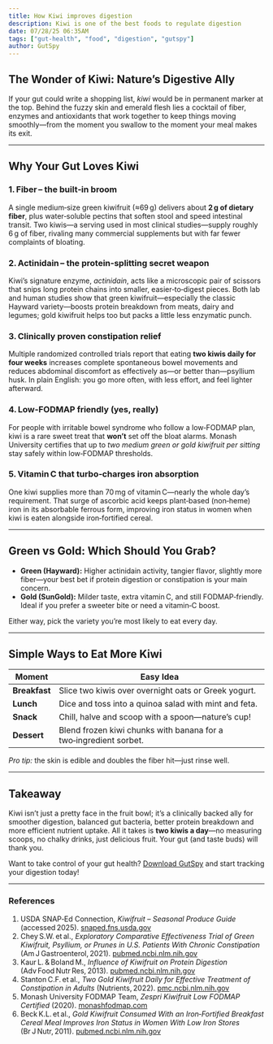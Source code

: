 ```yaml
---
title: How Kiwi improves digestion
description: Kiwi is one of the best foods to regulate digestion
date: 07/28/25 06:35AM
tags: ["gut-health", "food", "digestion", "gutspy"]
author: GutSpy
---
```


## The Wonder of Kiwi: Nature’s Digestive Ally  

If your gut could write a shopping list, *kiwi* would be in permanent marker at the top. Behind the fuzzy skin and emerald flesh lies a cocktail of fiber, enzymes and antioxidants that work together to keep things moving smoothly—from the moment you swallow to the moment your meal makes its exit.  

---

## Why Your Gut Loves Kiwi  

### 1. Fiber – the built‑in broom  
A single medium‑size green kiwifruit (≈69 g) delivers about **2 g of dietary fiber**, plus water‑soluble pectins that soften stool and speed intestinal transit. Two kiwis—a serving used in most clinical studies—supply roughly 6 g of fiber, rivaling many commercial supplements but with far fewer complaints of bloating.  

### 2. Actinidain – the protein‑splitting secret weapon  
Kiwi’s signature enzyme, *actinidain*, acts like a microscopic pair of scissors that snips long protein chains into smaller, easier‑to‑digest pieces. Both lab and human studies show that green kiwifruit—especially the classic Hayward variety—boosts protein breakdown from meats, dairy and legumes; gold kiwifruit helps too but packs a little less enzymatic punch.  

### 3. Clinically proven constipation relief  
Multiple randomized controlled trials report that eating **two kiwis daily for four weeks** increases complete spontaneous bowel movements and reduces abdominal discomfort as effectively as—or better than—psyllium husk. In plain English: you go more often, with less effort, and feel lighter afterward.  

### 4. Low‑FODMAP friendly (yes, really)  
For people with irritable bowel syndrome who follow a low‑FODMAP plan, kiwi is a rare sweet treat that **won’t** set off the bloat alarms. Monash University certifies that up to *two medium green or gold kiwifruit per sitting* stay safely within low‑FODMAP thresholds.  

### 5. Vitamin C that turbo‑charges iron absorption  
One kiwi supplies more than 70 mg of vitamin C—nearly the whole day’s requirement. That surge of ascorbic acid keeps plant‑based (non‑heme) iron in its absorbable ferrous form, improving iron status in women when kiwi is eaten alongside iron‑fortified cereal.  

---

## Green vs Gold: Which Should You Grab?  

* **Green (Hayward):** Higher actinidain activity, tangier flavor, slightly more fiber—your best bet if protein digestion or constipation is your main concern.  
* **Gold (SunGold):** Milder taste, extra vitamin C, and still FODMAP‑friendly. Ideal if you prefer a sweeter bite or need a vitamin‑C boost.  

Either way, pick the variety you’re most likely to eat every day.  

---

## Simple Ways to Eat More Kiwi  

| Moment | Easy Idea |  
| --- | --- |  
| **Breakfast** | Slice two kiwis over overnight oats or Greek yogurt. |  
| **Lunch** | Dice and toss into a quinoa salad with mint and feta. |  
| **Snack** | Chill, halve and scoop with a spoon—nature’s cup! |  
| **Dessert** | Blend frozen kiwi chunks with banana for a two‑ingredient sorbet. |  

*Pro tip:* the skin is edible and doubles the fiber hit—just rinse well.  

---

## Takeaway  

Kiwi isn’t just a pretty face in the fruit bowl; it’s a clinically backed ally for smoother digestion, balanced gut bacteria, better protein breakdown and more efficient nutrient uptake. All it takes is **two kiwis a day**—no measuring scoops, no chalky drinks, just delicious fruit. Your gut (and taste buds) will thank you.  

Want to take control of your gut health? [Download GutSpy](https://apple.co/43azHhK) and start tracking your digestion today!

---

### References  

1. USDA SNAP‑Ed Connection, *Kiwifruit – Seasonal Produce Guide* (accessed 2025). [snaped.fns.usda.gov](https://snaped.fns.usda.gov/resources/nutrition-education-materials/seasonal-produce-guide/kiwifruit)  
2. Chey S.W. et al., *Exploratory Comparative Effectiveness Trial of Green Kiwifruit, Psyllium, or Prunes in U.S. Patients With Chronic Constipation* (Am J Gastroenterol, 2021). [pubmed.ncbi.nlm.nih.gov](https://pubmed.ncbi.nlm.nih.gov/34074830/)  
3. Kaur L. & Boland M., *Influence of Kiwifruit on Protein Digestion* (Adv Food Nutr Res, 2013). [pubmed.ncbi.nlm.nih.gov](https://pubmed.ncbi.nlm.nih.gov/23394986/)  
4. Stanton C.F. et al., *Two Gold Kiwifruit Daily for Effective Treatment of Constipation in Adults* (Nutrients, 2022). [pmc.ncbi.nlm.nih.gov](https://pmc.ncbi.nlm.nih.gov/articles/PMC9572406/)  
5. Monash University FODMAP Team, *Zespri Kiwifruit Low FODMAP Certified* (2020). [monashfodmap.com](https://www.monashfodmap.com/blog/zespri-kiwifruit-low-fodmap-certified-monash-university-now-listed-our-app/)  
6. Beck K.L. et al., *Gold Kiwifruit Consumed With an Iron‑Fortified Breakfast Cereal Meal Improves Iron Status in Women With Low Iron Stores* (Br J Nutr, 2011). [pubmed.ncbi.nlm.nih.gov](https://pubmed.ncbi.nlm.nih.gov/20727238/)
